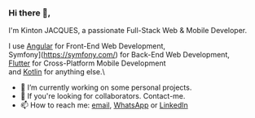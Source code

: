 ### Hi there 👋,
I'm Kinton JACQUES, a passionate Full-Stack Web & Mobile Developer.

I use [Angular](https://angular.io/) for Front-End Web Development,\
Symfony](https://symfony.com/) for Back-End Web Development,\
[Flutter](https://flutter.dev/) for Cross-Platform Mobile Development\
and [Kotlin](https://kotlinlang.org/) for anything else.\

- 🔭 I’m currently working on some personal projects.
- 👯 If you're looking for collaborators. Contact-me.
- 📫 How to reach me: [email](mailto:kinton.jacques@kintechaiti.com), [WhatsApp](https://wa.me/50931805944?text=Hey) or [LinkedIn](https://www.linkedin.com/in/kinton-jacques/)
<!--
**KintonJACQUES/KintonJACQUES** is a ✨ _special_ ✨ repository because its `README.md` (this file) appears on your GitHub profile.

Here are some ideas to get you started:

- 🔭 I’m currently working on ...
- 🌱 I’m currently learning ...
- 👯 I’m looking to collaborate on ...
- 🤔 I’m looking for help with ...
- 💬 Ask me about ...
- 📫 How to reach me: ...
- 😄 Pronouns: ...
- ⚡ Fun fact: ...
-->
